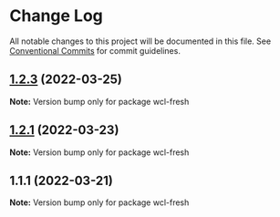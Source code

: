 # Change Log

All notable changes to this project will be documented in this file.
See [Conventional Commits](https://conventionalcommits.org) for commit guidelines.

## [1.2.3](https://github.com/jamielockie/wcl-fresh/compare/v1.2.1...v1.2.3) (2022-03-25)

**Note:** Version bump only for package wcl-fresh





## [1.2.1](https://github.com/jamielockie/wcl-fresh/compare/v1.1.1...v1.2.1) (2022-03-23)

**Note:** Version bump only for package wcl-fresh





## 1.1.1 (2022-03-21)

**Note:** Version bump only for package wcl-fresh
